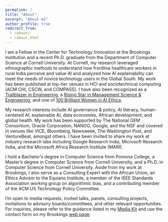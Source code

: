 ```yaml
---
permalink: /
title: "About"
excerpt: "About me"
author_profile: true
redirect_from: 
  - /about/
  - /about.html
---
```


I am a Fellow in the Center for Technology Innovation at the Brookings Institution and a recent Ph.D. graduate from the Department of Computer Science at Cornell University. At Cornell, my research leveraged ethnographic methods to understand how frontline healthcare workers in rural India perceive and value AI and analyzed how AI explainability can meet the needs of novice technology users in the Global South. My work has been published at top-tier venues in HCI and sociotechnical computing (ACM CHI, CSCW, and COMPASS). I have also been recognized as a [Trailblazer in Engineering](https://engineering.purdue.edu/Engr/Trailblazers/Fellows), a [Rising Star in Management Science & Engineering](https://msandedei.stanford.edu/events/rising-stars), and one of [100 Brilliant Women in AI Ethics](https://womeninaiethics.org/the-list/of-2022/).

My research interests include AI governance & policy, AI literacy, human-centered AI, explainable AI, data economies, African development, and global health. My work has been supported by The National GEM Consortium, Oracle Corporation, NANOG, Google, and the NSF and covered in venues like VICE, Bloomberg, Newsweek, The Washington Post, and VentureBeat, amongst others. I have been invited to share my work at industry research labs including Google Research India, Microsoft Research India, and the Microsoft Africa Research Institute (MARI).

I hold a Bachelor’s degree in Computer Science from Pomona College, a Master’s degree in Computer Science from Cornell University, and a Ph.D. in Computer Science from Cornell University. Aside from my work at Brookings, I also serve as a Consulting Expert with the African Union, an Ethics Advisor to the Equiano Institute, a member of the IEEE Standards Association working group on algorithmic bias, and a contributing member of the ACM US Technology Policy Committee.

I’m open to media requests, invited talks, panels, consulting projects, invitations to advisory boards/committees, and other relevant opportunities. For inquiries, please refer to the guidance listed in my [Media Kit](https://github.com/chinasatokolo/MediaKit) and use the contact form on my Brookings [web page](https://www.brookings.edu/people/chinasa-t-okolo/).
